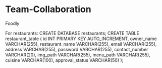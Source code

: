 # Team-Collaboration
Foodly

For restaurants:
CREATE DATABASE restaurants;
CREATE TABLE restaurant_table (
    id INT PRIMARY KEY AUTO_INCREMENT,
    owner_name VARCHAR(255),
    restaurant_name VARCHAR(255),
    email VARCHAR(255),
    address VARCHAR(255),
    password VARCHAR(255),
    contact_number VARCHAR(20),
    img_path VARCHAR(255),
    menu_path VARCHAR(255),
    cuisine VARCHAR(100),
    approval_status VARCHAR(50)
);
